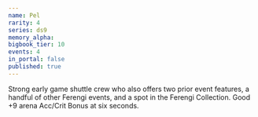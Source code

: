 ```yaml
---
name: Pel
rarity: 4
series: ds9
memory_alpha:
bigbook_tier: 10
events: 4
in_portal: false
published: true
---
```


Strong early game shuttle crew who also offers two prior event features, a handful of other Ferengi events, and a spot in the Ferengi Collection. Good +9 arena Acc/Crit Bonus at six seconds.
